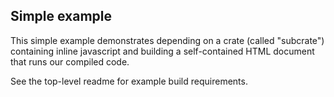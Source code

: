 ## Simple example

This simple example demonstrates depending on a crate (called "subcrate") containing inline javascript
and building a self-contained HTML document that runs our compiled code.

See the top-level readme for example build requirements.